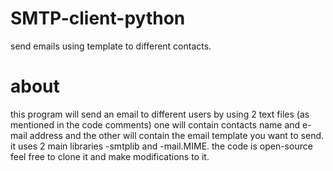 # SMTP-client-python
send emails using template to different contacts.
# about #
this program will send an email to different users by using 2 text files (as mentioned in the code comments) one will contain contacts name and e-mail address and the other will contain the email template you want to send. it uses 2 main libraries -smtplib and -mail.MIME. the code is open-source feel free to clone it and make modifications to it.

